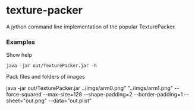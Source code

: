texture-packer
==============

A jython command line implementation of the popular TexturePacker.

### Examples
Show help

    java -jar out/TexturePacker.jar -h

Pack files and folders of images

java -jar out/TexturePacker.jar ../imgs/arm0.png" "../imgs/arm1.png" --force-squared --max-size=128 --shape-padding=2 --border-padding=1 --sheet="out.png" --data="out.plist"

